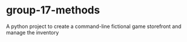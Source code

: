 # group-17-methods
A python project to create a command-line fictional game storefront and manage the inventory
